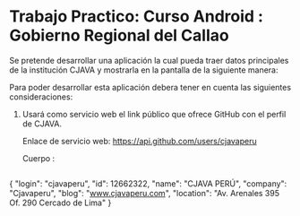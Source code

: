 # Trabajo Practico: Curso Android : Gobierno Regional del Callao

Se pretende desarrollar una aplicación la cual pueda traer datos principales de la institución CJAVA y mostrarla en la pantalla de la siguiente manera:




Para poder desarrollar esta aplicación debera tener en cuenta las siguientes consideraciones:

1. Usará como servicio web el link público que ofrece GitHub con el perfil de CJAVA.

      Enlace de servicio web: https://api.github.com/users/cjavaperu
      
      Cuerpo :
      
      ```json
{
  "login": "cjavaperu",
  "id": 12662322,
  "name": "CJAVA PERÚ",
  "company": "Cjavaperu",
  "blog": "www.cjavaperu.com",
  "location": "Av. Arenales 395 Of. 290 Cercado de Lima"
}
```
      
        
      
      



